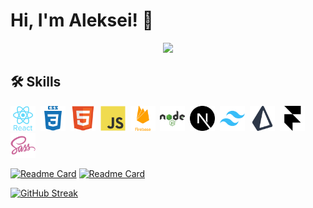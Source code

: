 # Hi, I'm Aleksei! 👋

<div id="header" align="center">
  <img src="https://media.tenor.com/y2JXkY1pXkwAAAAM/cat-computer.gif" width="100"/>
</div>

## 🛠 Skills

<div>

  <img src="https://github.com/devicons/devicon/blob/master/icons/react/react-original-wordmark.svg" title="React" alt="React" width="40" height="40"/>&nbsp;
  <img src="https://github.com/devicons/devicon/blob/master/icons/css3/css3-plain-wordmark.svg"  title="CSS3" alt="CSS" width="40" height="40"/>&nbsp;
  <img src="https://github.com/devicons/devicon/blob/master/icons/html5/html5-original.svg" title="HTML5" alt="HTML" width="40" height="40"/>&nbsp;
  <img src="https://github.com/devicons/devicon/blob/master/icons/javascript/javascript-original.svg" title="JavaScript" alt="JavaScript" width="40" height="40"/>&nbsp;
  <img src="https://github.com/devicons/devicon/blob/master/icons/firebase/firebase-plain-wordmark.svg" title="Firebase" alt="Firebase" width="40" height="40"/>&nbsp;
  <img src="https://github.com/devicons/devicon/blob/master/icons/nodejs/nodejs-original-wordmark.svg" title="NodeJS" alt="NodeJS" width="40" height="40"/>&nbsp;
  <img src="https://github.com/devicons/devicon/blob/master/icons/nextjs/nextjs-plain.svg" title="nextjs" alt="nextjs" width="40" height="40"/>&nbsp;
  <img src="https://github.com/devicons/devicon/blob/master/icons/tailwindcss/tailwindcss-original.svg" title="tailwindcss" alt="tailwindcss" width="40" height="40"/>&nbsp;
<img src="https://github.com/devicons/devicon/blob/master/icons/prisma/prisma-original.svg" title="prisma" alt="prisma" width="40" height="40"/>&nbsp;
<img src="https://github.com/devicons/devicon/blob/master/icons/framermotion/framermotion-original.svg" title="framermotion" alt="framermotion" width="40" height="40"/>&nbsp;
  <img src="https://github.com/devicons/devicon/blob/master/icons/sass/sass-original.svg" title="NodeJS" alt="NodeJS" width="40" height="40"/>&nbsp;

</div>

[![Readme Card](https://github-readme-stats.vercel.app/api/pin/?username=AleksNau&repo=next-blog)](https://github.com/AleksNau/next-blog)
[![Readme Card](https://github-readme-stats.vercel.app/api/pin/?username=AleksNau&repo=my-new-portfolio)](https://github.com/AleksNau/my-new-portfolio)

[![GitHub Streak](https://github-readme-streak-stats.herokuapp.com?user=AleksNau)](https://git.io/streak-stats)